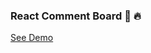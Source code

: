 ### React Comment Board 💯 🔥
[See Demo](https://theiliad.github.io/the100dayproject/02-REACT-Comment-Board/)
